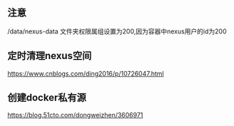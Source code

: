 ## 注意
/data/nexus-data 文件夹权限属组设置为200,因为容器中nexus用户的id为200

## 定时清理nexus空间
https://www.cnblogs.com/ding2016/p/10726047.html

## 创建docker私有源
https://blog.51cto.com/dongweizhen/3606971

